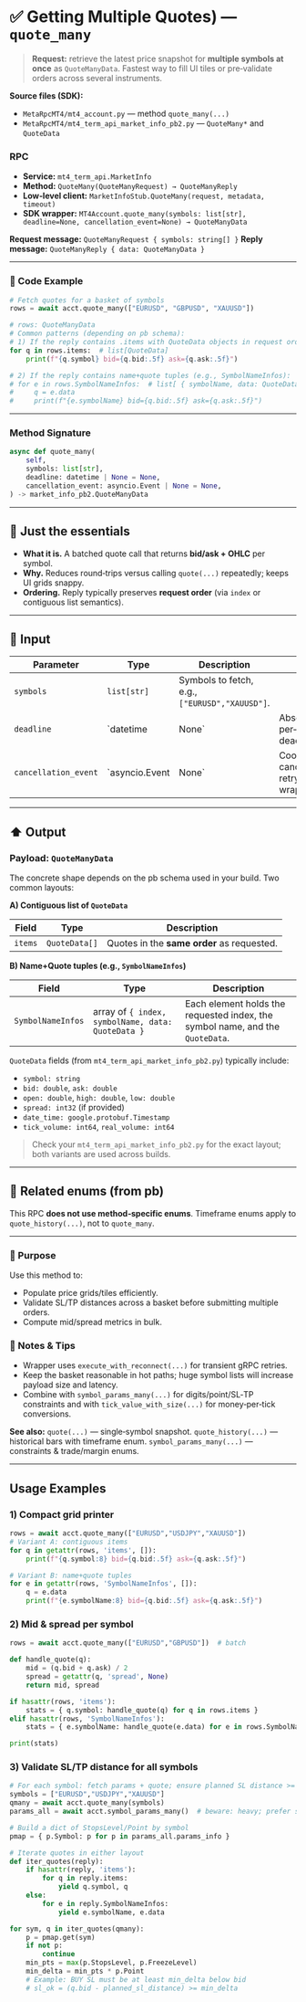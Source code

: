 # ✅ Getting Multiple Quotes) — `quote_many`

> **Request:** retrieve the latest price snapshot for **multiple symbols at once** as `QuoteManyData`.
> Fastest way to fill UI tiles or pre‑validate orders across several instruments.

**Source files (SDK):**

* `MetaRpcMT4/mt4_account.py` — method `quote_many(...)`
* `MetaRpcMT4/mt4_term_api_market_info_pb2.py` — `QuoteMany*` and `QuoteData`

### RPC

* **Service:** `mt4_term_api.MarketInfo`
* **Method:** `QuoteMany(QuoteManyRequest) → QuoteManyReply`
* **Low‑level client:** `MarketInfoStub.QuoteMany(request, metadata, timeout)`
* **SDK wrapper:** `MT4Account.quote_many(symbols: list[str], deadline=None, cancellation_event=None) → QuoteManyData`

**Request message:** `QuoteManyRequest { symbols: string[] }`
**Reply message:** `QuoteManyReply { data: QuoteManyData }`

---

### 🔗 Code Example

```python
# Fetch quotes for a basket of symbols
rows = await acct.quote_many(["EURUSD", "GBPUSD", "XAUUSD"])

# rows: QuoteManyData
# Common patterns (depending on pb schema):
# 1) If the reply contains .items with QuoteData objects in request order:
for q in rows.items:  # list[QuoteData]
    print(f"{q.symbol} bid={q.bid:.5f} ask={q.ask:.5f}")

# 2) If the reply contains name+quote tuples (e.g., SymbolNameInfos):
# for e in rows.SymbolNameInfos:  # list[ { symbolName, data: QuoteData, index } ]
#     q = e.data
#     print(f"{e.symbolName} bid={q.bid:.5f} ask={q.ask:.5f}")
```

---

### Method Signature

```python
async def quote_many(
    self,
    symbols: list[str],
    deadline: datetime | None = None,
    cancellation_event: asyncio.Event | None = None,
) -> market_info_pb2.QuoteManyData
```

---

## 💬 Just the essentials

* **What it is.** A batched quote call that returns **bid/ask + OHLC** per symbol.
* **Why.** Reduces round‑trips versus calling `quote(...)` repeatedly; keeps UI grids snappy.
* **Ordering.** Reply typically preserves **request order** (via `index` or contiguous list semantics).

---

## 🔽 Input

| Parameter            | Type           | Description                                    |                                       |
| -------------------- | -------------- | ---------------------------------------------- | ------------------------------------- |
| `symbols`            | `list[str]`    | Symbols to fetch, e.g., `["EURUSD","XAUUSD"]`. |                                       |
| `deadline`           | `datetime      | None`                                          | Absolute per‑call deadline.           |
| `cancellation_event` | `asyncio.Event | None`                                          | Cooperative cancel for retry wrapper. |

---

## ⬆️ Output

### Payload: `QuoteManyData`

The concrete shape depends on the pb schema used in your build. Two common layouts:

**A) Contiguous list of `QuoteData`**

| Field   | Type          | Description                                |
| ------- | ------------- | ------------------------------------------ |
| `items` | `QuoteData[]` | Quotes in the **same order** as requested. |

**B) Name+Quote tuples (e.g., `SymbolNameInfos`)**

| Field             | Type                                              | Description                                                                   |
| ----------------- | ------------------------------------------------- | ----------------------------------------------------------------------------- |
| `SymbolNameInfos` | array of `{ index, symbolName, data: QuoteData }` | Each element holds the requested index, the symbol name, and the `QuoteData`. |

`QuoteData` fields (from `mt4_term_api_market_info_pb2.py`) typically include:

* `symbol: string`
* `bid: double`, `ask: double`
* `open: double`, `high: double`, `low: double`
* `spread: int32` (if provided)
* `date_time: google.protobuf.Timestamp`
* `tick_volume: int64`, `real_volume: int64`

> Check your `mt4_term_api_market_info_pb2.py` for the exact layout; both variants are used across builds.

---

## 🧱 Related enums (from pb)

This RPC **does not use method‑specific enums**.
Timeframe enums apply to `quote_history(...)`, not to `quote_many`.

---

### 🎯 Purpose

Use this method to:

* Populate price grids/tiles efficiently.
* Validate SL/TP distances across a basket before submitting multiple orders.
* Compute mid/spread metrics in bulk.

### 🧩 Notes & Tips

* Wrapper uses `execute_with_reconnect(...)` for transient gRPC retries.
* Keep the basket reasonable in hot paths; huge symbol lists will increase payload size and latency.
* Combine with `symbol_params_many(...)` for digits/point/SL‑TP constraints and with `tick_value_with_size(...)` for money‑per‑tick conversions.

**See also:**
`quote(...)` — single‑symbol snapshot.
`quote_history(...)` — historical bars with timeframe enum.
`symbol_params_many(...)` — constraints & trade/margin enums.

---

## Usage Examples

### 1) Compact grid printer

```python
rows = await acct.quote_many(["EURUSD","USDJPY","XAUUSD"])
# Variant A: contiguous items
for q in getattr(rows, 'items', []):
    print(f"{q.symbol:8} bid={q.bid:.5f} ask={q.ask:.5f}")

# Variant B: name+quote tuples
for e in getattr(rows, 'SymbolNameInfos', []):
    q = e.data
    print(f"{e.symbolName:8} bid={q.bid:.5f} ask={q.ask:.5f}")
```

### 2) Mid & spread per symbol

```python
rows = await acct.quote_many(["EURUSD","GBPUSD"])  # batch

def handle_quote(q):
    mid = (q.bid + q.ask) / 2
    spread = getattr(q, 'spread', None)
    return mid, spread

if hasattr(rows, 'items'):
    stats = { q.symbol: handle_quote(q) for q in rows.items }
elif hasattr(rows, 'SymbolNameInfos'):
    stats = { e.symbolName: handle_quote(e.data) for e in rows.SymbolNameInfos }

print(stats)
```

### 3) Validate SL/TP distance for all symbols

```python
# For each symbol: fetch params + quote; ensure planned SL distance >= StopsLevel
symbols = ["EURUSD","USDJPY","XAUUSD"]
qmany = await acct.quote_many(symbols)
params_all = await acct.symbol_params_many()  # beware: heavy; prefer single-symbol calls in hot paths

# Build a dict of StopsLevel/Point by symbol
pmap = { p.Symbol: p for p in params_all.params_info }

# Iterate quotes in either layout
def iter_quotes(reply):
    if hasattr(reply, 'items'):
        for q in reply.items:
            yield q.symbol, q
    else:
        for e in reply.SymbolNameInfos:
            yield e.symbolName, e.data

for sym, q in iter_quotes(qmany):
    p = pmap.get(sym)
    if not p:
        continue
    min_pts = max(p.StopsLevel, p.FreezeLevel)
    min_delta = min_pts * p.Point
    # Example: BUY SL must be at least min_delta below bid
    # sl_ok = (q.bid - planned_sl_distance) >= min_delta
```
